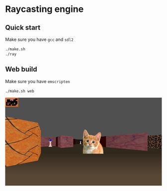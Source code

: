 # Raycasting engine

## Quick start

Make sure you have `gcc` and `sdl2`

```console
./make.sh
./ray
```

## Web build

Make sure you have `emscripten`

```console
./make.sh web
```

![screenshot](./screenshot.jpg)
